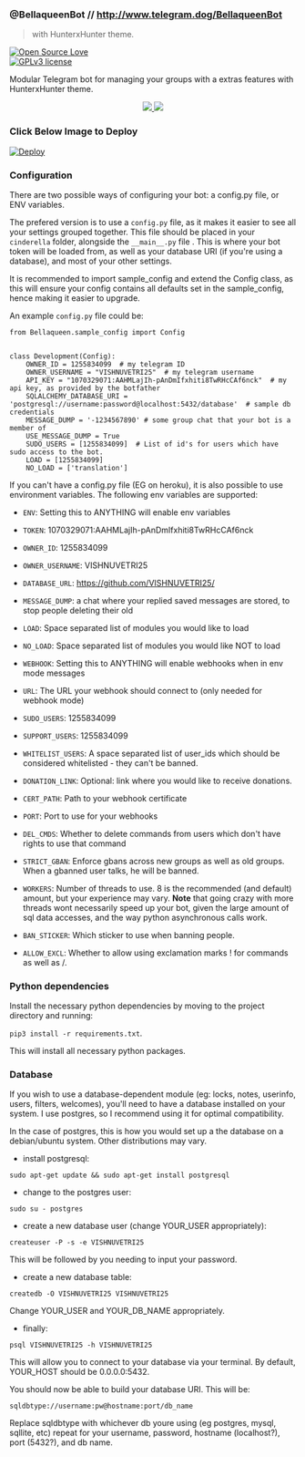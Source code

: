 ### @BellaqueenBot // http://www.telegram.dog/BellaqueenBot
> with HunterxHunter theme.

[![Open Source Love](https://badges.frapsoft.com/os/v1/open-source.png?v=103)](https://github.com/ellerbrock/open-source-badges/)  
[![GPLv3 license](https://img.shields.io/badge/License-GPLv3-blue.svg)](http://perso.crans.org/besson/LICENSE.html)

Modular Telegram bot for managing your groups with a extras features with HunterxHunter theme.

<p align="center">
  <a href="https://github.com/VISHNUVETRI25/BellaqueenBot/fork">
    <img src="https://img.shields.io/github/forks/VISHNUVETRI25/BellaqueenBot?label=Fork&style=social">
    
  </a>
  <a href="https://github.com/VISHNUVETRI25/BellaqueenBot">
    <img src="https://img.shields.io/github/stars/VISHNUVETRI25/BellaqueenBot?style=social">
  </a>
</p>

### Click Below Image to Deploy
[![Deploy](https://telegra.ph/file/22eb661979802f52fbfd7.jpg)](https://heroku.com/deploy?template=https://github.com/VISHNUVETRI25/BellaqueenBot.git)

### Configuration

There are two possible ways of configuring your bot: a config.py file, or ENV variables.

The prefered version is to use a `config.py` file, as it makes it easier to see all your settings grouped together.
This file should be placed in your `cinderella` folder, alongside the `__main__.py` file . 
This is where your bot token will be loaded from, as well as your database URI (if you're using a database), and most of 
your other settings.

It is recommended to import sample_config and extend the Config class, as this will ensure your config contains all 
defaults set in the sample_config, hence making it easier to upgrade.

An example `config.py` file could be:
```
from Bellaqueen.sample_config import Config


class Development(Config):
    OWNER_ID = 1255834099  # my telegram ID
    OWNER_USERNAME = "VISHNUVETRI25"  # my telegram username
    API_KEY = "1070329071:AAHMLajIh-pAnDmIfxhiti8TwRHcCAf6nck"  # my api key, as provided by the botfather
    SQLALCHEMY_DATABASE_URI = 'postgresql://username:password@localhost:5432/database'  # sample db credentials
    MESSAGE_DUMP = '-1234567890' # some group chat that your bot is a member of
    USE_MESSAGE_DUMP = True
    SUDO_USERS = [1255834099]  # List of id's for users which have sudo access to the bot.
    LOAD = [1255834099]
    NO_LOAD = ['translation']
```

If you can't have a config.py file (EG on heroku), it is also possible to use environment variables.
The following env variables are supported:
 - `ENV`: Setting this to ANYTHING will enable env variables

 - `TOKEN`: 1070329071:AAHMLajIh-pAnDmIfxhiti8TwRHcCAf6nck
 - `OWNER_ID`: 1255834099
 - `OWNER_USERNAME`: VISHNUVETRI25

 - `DATABASE_URL`: https://github.com/VISHNUVETRI25/
 - `MESSAGE_DUMP`: a chat where your replied saved messages are stored, to stop people deleting their old 
 - `LOAD`: Space separated list of modules you would like to load
 - `NO_LOAD`: Space separated list of modules you would like NOT to load
 - `WEBHOOK`: Setting this to ANYTHING will enable webhooks when in env mode
 messages
 - `URL`: The URL your webhook should connect to (only needed for webhook mode)

 - `SUDO_USERS`: 1255834099
 - `SUPPORT_USERS`: 1255834099
 - `WHITELIST_USERS`: A space separated list of user_ids which should be considered whitelisted - they can't be banned.
 - `DONATION_LINK`: Optional: link where you would like to receive donations.
 - `CERT_PATH`: Path to your webhook certificate
 - `PORT`: Port to use for your webhooks
 - `DEL_CMDS`: Whether to delete commands from users which don't have rights to use that command
 - `STRICT_GBAN`: Enforce gbans across new groups as well as old groups. When a gbanned user talks, he will be banned.
 - `WORKERS`: Number of threads to use. 8 is the recommended (and default) amount, but your experience may vary.
 __Note__ that going crazy with more threads wont necessarily speed up your bot, given the large amount of sql data 
 accesses, and the way python asynchronous calls work.
 - `BAN_STICKER`: Which sticker to use when banning people.
 - `ALLOW_EXCL`: Whether to allow using exclamation marks ! for commands as well as /.

### Python dependencies

Install the necessary python dependencies by moving to the project directory and running:

`pip3 install -r requirements.txt`.

This will install all necessary python packages.

### Database

If you wish to use a database-dependent module (eg: locks, notes, userinfo, users, filters, welcomes),
you'll need to have a database installed on your system. I use postgres, so I recommend using it for optimal compatibility.

In the case of postgres, this is how you would set up a the database on a debian/ubuntu system. Other distributions may vary.

- install postgresql:

`sudo apt-get update && sudo apt-get install postgresql`

- change to the postgres user:

`sudo su - postgres`

- create a new database user (change YOUR_USER appropriately):

`createuser -P -s -e VISHNUVETRI25`

This will be followed by you needing to input your password.

- create a new database table:

`createdb -O VISHNUVETRI25 VISHNUVETRI25`

Change YOUR_USER and YOUR_DB_NAME appropriately.

- finally:

`psql VISHNUVETRI25 -h VISHNUVETRI25`

This will allow you to connect to your database via your terminal.
By default, YOUR_HOST should be 0.0.0.0:5432.

You should now be able to build your database URI. This will be:

`sqldbtype://username:pw@hostname:port/db_name`

Replace sqldbtype with whichever db youre using (eg postgres, mysql, sqllite, etc)
repeat for your username, password, hostname (localhost?), port (5432?), and db name.


